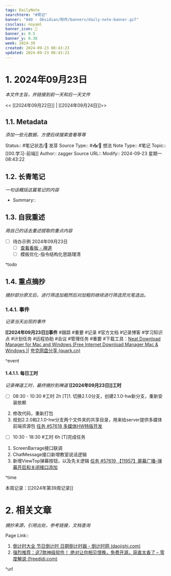 ```yaml
---
tags: DailyNote
searchterm: "#周记"
banner: "040 - Obsidian/附件/banners/daily-note-banner.gif"
cssclass: noyaml
banner_icon: 💌
banner_x: 0.5
banner_y: 0.38
week: 2024-39
created: 2024-09-23 08:43:23
updated: 2024-09-23 08:43:23
---
```


# 1. 2024年09月23日

_本文件主旨，并链接到前一天和后一天文件_

<< [[2024年09月22日]] | [[2024年09月24日]]>>

## 1.1. Metadata

_添加一些元数据，方便后续搜索查看等等_

Status:: #笔记状态/🌱 发芽
Source Type:: #📥/💭 想法 
Note Type:: #笔记
Topic:: [[00.学习-前端]]
Author:: zagger
Source URL::
Modify:: 2024-09-23 星期一 08:43:22

## 1.2. 长青笔记

_一句话概括这篇笔记的内容_

- Summary::

## 1.3. 自我重述

_用自己的话去重述提取的重点内容_

- [ ] 待办示例 2024年09月23日
	- [ ] [查看看板 - 禅道](http://172.16.203.14:2980/execution-kanban-1340.html?tid=8ubxf6x4)
	- [ ] 模板优化-指令结构化思路理清

^todo

## 1.4. 重点摘抄

_摘抄部分原文后，进行筛选加粗然后对加粗的继续进行筛选荧光笔选出。_

### 1.4.1. 事件

_记录当天出现的事件_

**[[2024年09月23日]]事件** 
#跟踪 #重要 #记录 #官方文档 #记录博客 #学习知识点 #计划任务 #远程协助 #会议 #管理任务 
#重要 #下载工具：[Neat Download Manager for Mac and Windows (Free Internet Download Manager Mac & Windows )](https://www.neatdownloadmanager.com/index.php/en/)| [夸克网盘分享 (quark.cn)](https://pan.quark.cn/s/1a071aeef378#/list/share)

^event

#### 1.4.1.1. 每日工时

_记录禅道工时，最终摘抄到禅道_
**[[2024年09月23日]]工时**
- [ ] 08:30 - 10:30 #工时 2h	[T]1. 切换2.1.0分支，创建2.1.0-hw新分支，重新安装依赖
2. 修改代码，重新打包
3. 规划2.2.0和2.1.0-hw分支两个文件夹的共享目录，用来给server提供多媒体前端资源包	 [任务 #57618 多媒体HW特版开发](http://172.16.203.14:2980/task-view-57618.html?onlybody=yes&tid=i2sh4q46)	
- [ ] 10:30 - 18:30 #工时 6h	[T]完成任务
1. ScreenBarrage接口联调
2. ChatMessage接口新增教室说话逻辑
3. 新增ViewTop弹幕按钮，以及先关逻辑	 [任务 #57619 【11957】屏幕广播-弹幕开启和关闭接口添加](http://172.16.203.14:2980/task-view-57619.html?onlybody=yes&tid=i2sh4q46)	


^time

本周记录：[[2024年第39周记录]]

# 2. 相关文章

_摘抄来源，引用出处，参考链接，文档查询_

Page Link::
1. [倒计时大全 节日倒计时 日期倒计时器 - 倒计时网 (daojishi.com)](https://jr.daojishi.com/)
2. [强烈推荐：这7款神级软件！ 绝对让你相见恨晚，免费开源，简直太香了 – 零度解说 (freedidi.com)](https://www.freedidi.com/13876.html)

^url
